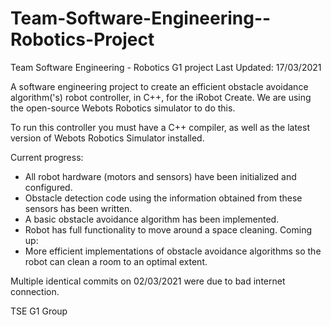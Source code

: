# Team-Software-Engineering--Robotics-Project
Team Software Engineering - Robotics G1 project
Last Updated: 17/03/2021

A software engineering project to create an efficient obstacle avoidance algorithm('s) robot controller, in C++, for the iRobot Create. We are using the open-source Webots Robotics simulator to do this.

To run this controller you must have a C++ compiler, as well as the latest version of Webots Robotics Simulator installed.

Current progress:
- All robot hardware (motors and sensors) have been initialized and configured.
- Obstacle detection code using the information obtained from these sensors has been written.
- A basic obstacle avoidance algorithm has been implemented.
- Robot has full functionality to move around a space cleaning.
Coming up:
- More efficient implementations of obstacle avoidance algorithms so the robot can clean a room to an optimal extent.

Multiple identical commits on 02/03/2021 were due to bad internet connection. 

TSE G1 Group
